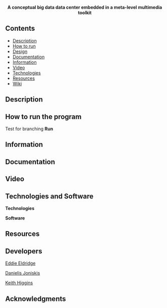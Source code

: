 
<p align="center">
  <b>A conceptual big data data center embedded in a meta-level multimedia toolkit</b><br>
</p>

## Contents
* [Description](#description)
* [How to run](#how-to-run-the-program)
* [Design](https://github.com/Store-Compare-Project/StoreCompare/wiki/Design-Document)
* [Documentation](#documentation)
* [Information](#information)
* [Video](#video)
* [Technologies](#technologies-and-software)
* [Resources](#resources)
* [Wiki](https://github.com/EddieEldridge/GoLangAutomaton/wiki)

## Description

## How to run the program

Test for branching
**Run**


## Information


## Documentation


## Video

## Technologies and Software
**Technologies**


**Software**


## Resources


## Developers
[Eddie Eldridge](https://github.com/EddieEldridge)	
 	 
[Danielis Joniskis](https://github.com/jawneck)
 	 
[Keith Higgins](https://github.com/cian2009/KeithHiggins)

## Acknowledgments
